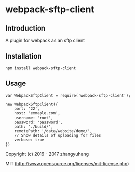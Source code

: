 # webpack-sftp-client

## Introduction

A plugin for webpack as an sftp client

## Installation

```
npm install webpack-sftp-client
```

## Usage

```
var WebpackSftpClient = require('webpack-sftp-client');

new WebpackSftpClient({
    port: '22',
    host: 'exmaple.com',
    username: 'root',
    password: 'password',
    path: './build/',
    remotePath: '/data/website/demo/',
    // Show details of uploading for files
    verbose: true
})
```
Copyright (c) 2016 - 2017 zhangyuhang

MIT (http://www.opensource.org/licenses/mit-license.php)
